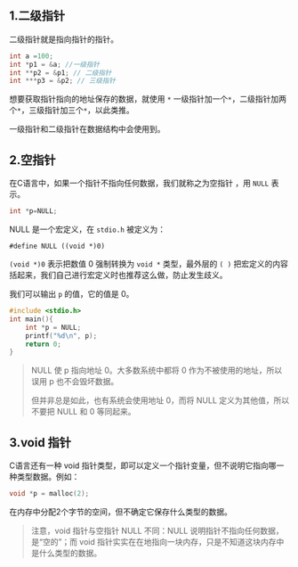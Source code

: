 
## 1.二级指针

二级指针就是指向指针的指针。

```c
int a =100;
int *p1 = &a; //一级指针
int **p2 = &p1; // 二级指针
int ***p3 = &p2; // 三级指针
```

想要获取指针指向的地址保存的数据，就使用 `*` 一级指针加一个`*`，二级指针加两个`*`，三级指针加三个`*`，以此类推。

一级指针和二级指针在数据结构中会使用到。

## 2.空指针

在C语言中，如果一个指针不指向任何数据，我们就称之为空指针 ，用 `NULL` 表示。

```c
int *p=NULL;
```

NULL 是一个宏定义，在 `stdio.h` 被定义为：

```
#define NULL ((void *)0)
```

`(void *)0` 表示把数值 0 强制转换为 `void *` 类型，最外层的 `( )` 把宏定义的内容括起来，我们自己进行宏定义时也推荐这么做，防止发生歧义。

我们可以输出 `p` 的值，它的值是 0。

```c
#include <stdio.h>
int main(){
    int *p = NULL;
    printf("%d\n", p);
    return 0;
}
```

>
> NULL 使 p 指向地址 0。大多数系统中都将 0 作为不被使用的地址，所以误用 p 也不会毁坏数据。
>
> 但并非总是如此，也有系统会使用地址 0，而将 NULL 定义为其他值，所以不要把 NULL 和 0 等同起来。

## 3.void 指针

C语言还有一种 void 指针类型，即可以定义一个指针变量，但不说明它指向哪一种类型数据。例如：

```c
void *p = malloc(2);
```

在内存中分配2个字节的空间，但不确定它保存什么类型的数据。

> 注意，void 指针与空指针 NULL 不同：NULL 说明指针不指向任何数据，是“空的”；而 void 指针实实在在地指向一块内存，只是不知道这块内存中是什么类型的数据。
